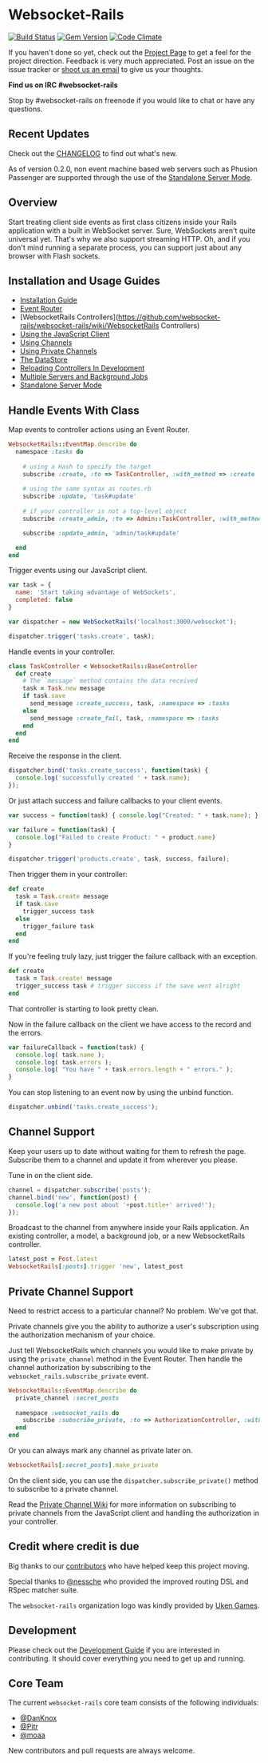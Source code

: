 # Websocket-Rails

[![Build Status](https://travis-ci.org/websocket-rails/websocket-rails.png?branch=master)](https://travis-ci.org/websocket-rails/websocket-rails)
[![Gem Version](https://badge.fury.io/rb/websocket-rails.png)](http://badge.fury.io/rb/websocket-rails)
[![Code Climate](https://codeclimate.com/github/websocket-rails/websocket-rails.png)](https://codeclimate.com/github/websocket-rails/websocket-rails)


If you haven't done so yet, check out the [Project
Page](http://websocket-rails.github.io) to get a feel for the project direction. Feedback is very much appreciated. Post an issue on the issue tracker or [shoot us an email](mailto:support@threedotloft.com) to give us your thoughts.

**Find us on IRC #websocket-rails**

Stop by #websocket-rails on freenode if you would like to chat or have any
questions.

## Recent Updates

Check out the [CHANGELOG](https://github.com/websocket-rails/websocket-rails/blob/master/CHANGELOG.md) to find out what's new.

As of version 0.2.0, non event machine based web servers such as Phusion
Passenger are supported through the use of the [Standalone Server Mode](https://github.com/websocket-rails/websocket-rails/wiki/Standalone-Server-Mode).

## Overview

Start treating client side events as first class citizens inside your
Rails application with a built in WebSocket server. Sure, WebSockets
aren't quite universal yet. That's why we also support streaming HTTP.
Oh, and if you don't mind running a separate process, you can support
just about any browser with Flash sockets.

## Installation and Usage Guides

* [Installation
  Guide](https://github.com/websocket-rails/websocket-rails/wiki/Installation-and-Setup)
* [Event
  Router](https://github.com/websocket-rails/websocket-rails/wiki/The-Event-Router)
* [WebsocketRails Controllers](https://github.com/websocket-rails/websocket-rails/wiki/WebsocketRails Controllers)
* [Using the JavaScript
  Client](https://github.com/websocket-rails/websocket-rails/wiki/Using-the-JavaScript-Client)
* [Using
  Channels](https://github.com/websocket-rails/websocket-rails/wiki/Working-with-Channels)
* [Using Private Channels](https://github.com/websocket-rails/websocket-rails/wiki/Using-Private-Channels)
* [The
  DataStore](https://github.com/websocket-rails/websocket-rails/wiki/Using-the-DataStore)
* [Reloading Controllers In Development](https://github.com/websocket-rails/websocket-rails/wiki/Reloading-Controllers-In-Development)
* [Multiple Servers and Background Jobs](https://github.com/websocket-rails/websocket-rails/wiki/Multiple-Servers-and-Background-Jobs)
* [Standalone Server Mode](https://github.com/websocket-rails/websocket-rails/wiki/Standalone-Server-Mode)

## Handle Events With Class

Map events to controller actions using an Event Router.

````ruby
WebsocketRails::EventMap.describe do
  namespace :tasks do
  
    # using a Hash to specify the target
    subscribe :create, :to => TaskController, :with_method => :create
    
    # using the same syntax as routes.rb
    subscribe :update, 'task#update'
    
    # if your controller is not a top-level object
    subscribe :create_admin, :to => Admin::TaskController, :with_method => :create

    subscribe :update_admin, 'admin/task#update'

  end
end
````

Trigger events using our JavaScript client.

````javascript
var task = {
  name: 'Start taking advantage of WebSockets',
  completed: false
}

var dispatcher = new WebSocketRails('localhost:3000/websocket');

dispatcher.trigger('tasks.create', task);
````

Handle events in your controller.

````ruby
class TaskController < WebsocketRails::BaseController
  def create
    # The `message` method contains the data received
    task = Task.new message
    if task.save
      send_message :create_success, task, :namespace => :tasks
    else
      send_message :create_fail, task, :namespace => :tasks
    end
  end
end
````

Receive the response in the client.

````javascript
dispatcher.bind('tasks.create_success', function(task) {
  console.log('successfully created ' + task.name);
});
````

Or just attach success and failure callbacks to your client events.

````javascript
var success = function(task) { console.log("Created: " + task.name); }

var failure = function(task) {
  console.log("Failed to create Product: " + product.name)
}

dispatcher.trigger('products.create', task, success, failure);
````

Then trigger them in your controller:

````ruby
def create
  task = Task.create message
  if task.save
    trigger_success task
  else
    trigger_failure task
  end
end
````

If you're feeling truly lazy, just trigger the failure callback with an
exception.

````ruby
def create
  task = Task.create! message
  trigger_success task # trigger success if the save went alright
end
````

That controller is starting to look pretty clean.

Now in the failure callback on the client we have access to the record
and the errors.

````javascript
var failureCallback = function(task) {
  console.log( task.name );
  console.log( task.errors );
  console.log( "You have " + task.errors.length + " errors." );
}
````

You can stop listening to an event now by using the unbind function.

````javascript
dispatcher.unbind('tasks.create_success');
````

## Channel Support

Keep your users up to date without waiting for them to refresh the page.
Subscribe them to a channel and update it from wherever you please.

Tune in on the client side.

````javascript
channel = dispatcher.subscribe('posts');
channel.bind('new', function(post) {
  console.log('a new post about '+post.title+' arrived!');
});
````

Broadcast to the channel from anywhere inside your Rails application. An
existing controller, a model, a background job, or a new WebsocketRails
controller.

````ruby
latest_post = Post.latest
WebsocketRails[:posts].trigger 'new', latest_post
````

## Private Channel Support

Need to restrict access to a particular channel? No problem. We've got
that. 

Private channels give you the ability to authorize a user's
subscription using the authorization mechanism of your choice.

Just tell WebsocketRails which channels you would like to make private by using the `private_channel` method in the Event Router.
Then handle the channel authorization by subscribing to the `websocket_rails.subscribe_private` event.

````ruby
WebsocketRails::EventMap.describe do
  private_channel :secret_posts
  
  namespace :websocket_rails do
    subscribe :subscribe_private, :to => AuthorizationController, :with_method => :authorize_channels
  end
end
```` 

Or you can always mark any channel as private later on.

````ruby
WebsocketRails[:secret_posts].make_private
````

On the client side, you can use the `dispatcher.subscribe_private()`
method to subscribe to a private channel.

Read the [Private Channel Wiki](https://github.com/websocket-rails/websocket-rails/wiki/Using-Private-Channels) for more information on subscribing to private channels from the JavaScript client and handling the authorization in your controller.

## Credit where credit is due

Big thanks to our [contributors](https://github.com/websocket-rails/websocket-rails/graphs/contributors) who have helped keep this project moving.

Special thanks to [@nessche](https://github.com/nessche) who provided the improved routing DSL and RSpec matcher suite.

The `websocket-rails` organization logo was kindly provided by [Uken Games](http://www.uken.com/).

## Development

Please check out the [Development Guide](https://github.com/websocket-rails/websocket-rails/wiki/Development) if you are interested in contributing. It should cover everything you need to get up and running.

## Core Team

The current `websocket-rails` core team consists of the following individuals:

* [@DanKnox](https://github.com/DanKnox)
* [@Pitr](https://github.com/pitr)
* [@moaa](https://github.com/moaa)

New contributors and pull requests are always welcome.
